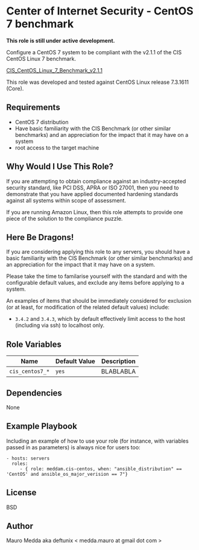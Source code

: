 Center of Internet Security - CentOS 7 benchmark
================================================

**This role is still under active development.**

Configure a CentOS 7 system to be compliant with the v2.1.1 of the CIS CentOS Linux 7 benchmark.

[CIS_CentOS_Linux_7_Benchmark_v2.1.1](https://benchmarks.cisecurity.org/tools2/linux/CIS_CentOS_Linux_7_Benchmark_v2.1.1.pdf)

This role was developed and tested against CentOS Linux release 7.3.1611 (Core).

Requirements
------------

- CentOS 7 distribution
- Have basic familiarity with the CIS Benchmark (or other similar benchmarks) and an appreciation for the impact that it may have on a system
- root access to the target machine


Why Would I Use This Role?
--------------------------

If you are attempting to obtain compliance against an industry-accepted security standard, like PCI DSS, APRA or ISO 27001, then you need to demonstrate that you have applied documented hardening standards against all systems within scope of assessment.

If you are running Amazon Linux, then this role attempts to provide one piece of the solution to the compliance puzzle.

Here Be Dragons!
----------------

If you are considering applying this role to any servers, you should have a basic familiarity with the CIS Benchmark (or other similar benchmarks) and an appreciation for the impact that it may have on a system.

Please take the time to familarise yourself with the standard and with the configurable default values, and exclude any items before applying to a system.

An examples of items that should be immediately considered for exclusion (or at least, for modification of the related default values) include:

* ```3.4.2``` and ```3.4.3```, which by default effectively limit access to the host (including via ssh) to localhost only.

Role Variables
--------------

| Name              | Default Value       | Description          |
|-------------------|---------------------|----------------------|
| `cis_centos7_*` | `yes` | BLABLABLA |

Dependencies
------------

None

Example Playbook
----------------

Including an example of how to use your role (for instance, with variables passed in as parameters) is always nice for users too:

    - hosts: servers
      roles:
         - { role: meddam.cis-centos, when: "ansible_distribution" == 'CentOS' and ansible_os_major_verision == 7"}

License
-------

BSD

Author
------

Mauro Medda aka deftunix < medda.mauro at gmail dot com >
